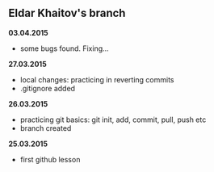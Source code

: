 Eldar Khaitov's branch
---------------------
**03.04.2015**
- some bugs found. Fixing...

**27.03.2015**
- local changes: practicing in reverting commits
- .gitignore added

**26.03.2015**
- practicing git basics: git init, add, commit, pull, push etc
- branch created

**25.03.2015**
- first github lesson
